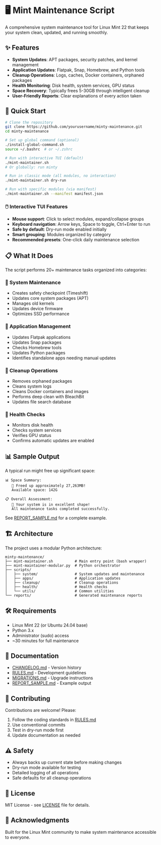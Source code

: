 # 🖥️ Mint Maintenance Script

A comprehensive system maintenance tool for Linux Mint 22 that keeps your system clean, updated, and running smoothly.

## ✨ Features

- **System Updates**: APT packages, security patches, and kernel management
- **Application Updates**: Flatpak, Snap, Homebrew, and Python tools
- **Cleanup Operations**: Logs, caches, Docker containers, orphaned packages
- **Health Monitoring**: Disk health, system services, GPU status
- **Space Recovery**: Typically frees 5-30GB through intelligent cleanup
- **User-Friendly Reports**: Clear explanations of every action taken

## 🚀 Quick Start

```bash
# Clone the repository
git clone https://github.com/yourusername/minty-maintenance.git
cd minty-maintenance

# Set up global command (optional)
./install-global-command.sh
source ~/.bashrc  # or ~/.zshrc

# Run with interactive TUI (default)
./mint-maintainer.sh
# Or globally: run minty

# Run in classic mode (all modules, no interaction)
./mint-maintainer.sh dry-run

# Run with specific modules (via manifest)
./mint-maintainer.sh --manifest manifest.json
```

### 🖱️ Interactive TUI Features
- **Mouse support**: Click to select modules, expand/collapse groups
- **Keyboard navigation**: Arrow keys, Space to toggle, Ctrl+Enter to run
- **Safe by default**: Dry-run mode enabled initially
- **Smart grouping**: Modules organized by category
- **Recommended presets**: One-click daily maintenance selection

## 📋 What It Does

The script performs 20+ maintenance tasks organized into categories:

### 🔧 System Maintenance
- Creates safety checkpoint (Timeshift)
- Updates core system packages (APT)
- Manages old kernels
- Updates device firmware
- Optimizes SSD performance

### 📱 Application Management  
- Updates Flatpak applications
- Updates Snap packages
- Checks Homebrew tools
- Updates Python packages
- Identifies standalone apps needing manual updates

### 🧹 Cleanup Operations
- Removes orphaned packages
- Cleans system logs
- Cleans Docker containers and images
- Performs deep clean with BleachBit
- Updates file search database

### 🏥 Health Checks
- Monitors disk health
- Checks system services
- Verifies GPU status
- Confirms automatic updates are enabled

## 📊 Sample Output

A typical run might free up significant space:

```
📊 Space Summary:
   🎉 Freed up approximately 27,263MB!
   Available space: 142G

📋 Overall Assessment:
   🌟 Your system is in excellent shape!
   All maintenance tasks completed successfully.
```

See [REPORT_SAMPLE.md](REPORT_SAMPLE.md) for a complete example.

## 🏗️ Architecture

The project uses a modular Python architecture:

```
minty-maintenance/
├── mint-maintainer.sh          # Main entry point (bash wrapper)
├── mint-maintainer-modular.py  # Python orchestrator
├── scripts/
│   ├── system/                 # System updates and maintenance
│   ├── apps/                   # Application updates
│   ├── cleanup/                # Cleanup operations
│   ├── health/                 # Health checks
│   └── utils/                  # Common utilities
└── reports/                    # Generated maintenance reports
```

## 🛠️ Requirements

- Linux Mint 22 (or Ubuntu 24.04 base)
- Python 3.x
- Administrator (sudo) access
- ~30 minutes for full maintenance

## 📖 Documentation

- [CHANGELOG.md](CHANGELOG.md) - Version history
- [RULES.md](RULES.md) - Development guidelines
- [MIGRATIONS.md](MIGRATIONS.md) - Upgrade instructions
- [REPORT_SAMPLE.md](REPORT_SAMPLE.md) - Example output

## 🤝 Contributing

Contributions are welcome! Please:

1. Follow the coding standards in [RULES.md](RULES.md)
2. Use conventional commits
3. Test in dry-run mode first
4. Update documentation as needed

## ⚠️ Safety

- Always backs up current state before making changes
- Dry-run mode available for testing
- Detailed logging of all operations
- Safe defaults for all cleanup operations

## 📝 License

MIT License - see [LICENSE](LICENSE) file for details.

## 🙏 Acknowledgments

Built for the Linux Mint community to make system maintenance accessible to everyone.